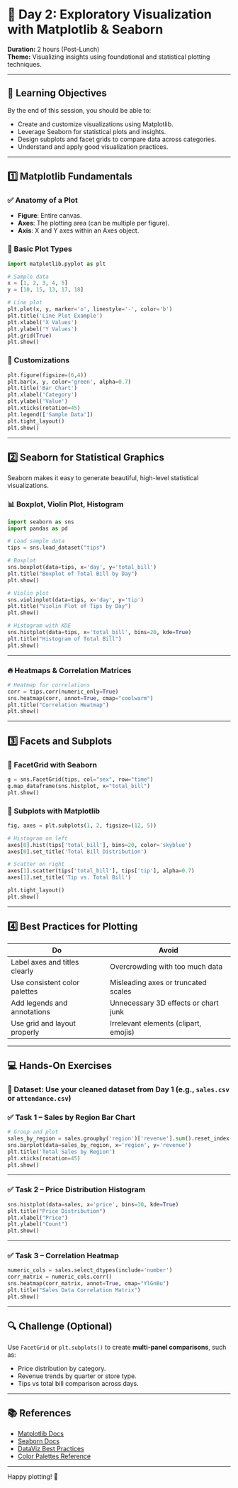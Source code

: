 # 🎨 Day 2: Exploratory Visualization with Matplotlib & Seaborn  
**Duration:** 2 hours (Post-Lunch)  
**Theme:** Visualizing insights using foundational and statistical plotting techniques.

---

## 🧠 Learning Objectives

By the end of this session, you should be able to:

- Create and customize visualizations using Matplotlib.
- Leverage Seaborn for statistical plots and insights.
- Design subplots and facet grids to compare data across categories.
- Understand and apply good visualization practices.

---

## 1️⃣ Matplotlib Fundamentals

### ✅ Anatomy of a Plot

- **Figure**: Entire canvas.
- **Axes**: The plotting area (can be multiple per figure).
- **Axis**: X and Y axes within an Axes object.

### 🔧 Basic Plot Types

```python
import matplotlib.pyplot as plt

# Sample data
x = [1, 2, 3, 4, 5]
y = [10, 15, 13, 17, 18]

# Line plot
plt.plot(x, y, marker='o', linestyle='-', color='b')
plt.title('Line Plot Example')
plt.xlabel('X Values')
plt.ylabel('Y Values')
plt.grid(True)
plt.show()
````

### 🎨 Customizations

```python
plt.figure(figsize=(6,4))
plt.bar(x, y, color='green', alpha=0.7)
plt.title('Bar Chart')
plt.xlabel('Category')
plt.ylabel('Value')
plt.xticks(rotation=45)
plt.legend(['Sample Data'])
plt.tight_layout()
plt.show()
```

---

## 2️⃣ Seaborn for Statistical Graphics

Seaborn makes it easy to generate beautiful, high-level statistical visualizations.

### 📊 Boxplot, Violin Plot, Histogram

```python
import seaborn as sns
import pandas as pd

# Load sample data
tips = sns.load_dataset("tips")

# Boxplot
sns.boxplot(data=tips, x='day', y='total_bill')
plt.title("Boxplot of Total Bill by Day")
plt.show()

# Violin plot
sns.violinplot(data=tips, x='day', y='tip')
plt.title("Violin Plot of Tips by Day")
plt.show()

# Histogram with KDE
sns.histplot(data=tips, x='total_bill', bins=20, kde=True)
plt.title("Histogram of Total Bill")
plt.show()
```

---

### 🔥 Heatmaps & Correlation Matrices

```python
# Heatmap for correlations
corr = tips.corr(numeric_only=True)
sns.heatmap(corr, annot=True, cmap="coolwarm")
plt.title("Correlation Heatmap")
plt.show()
```

---

## 3️⃣ Facets and Subplots

### 📐 FacetGrid with Seaborn

```python
g = sns.FacetGrid(tips, col="sex", row="time")
g.map_dataframe(sns.histplot, x="total_bill")
plt.show()
```

### 🔳 Subplots with Matplotlib

```python
fig, axes = plt.subplots(1, 2, figsize=(12, 5))

# Histogram on left
axes[0].hist(tips['total_bill'], bins=20, color='skyblue')
axes[0].set_title('Total Bill Distribution')

# Scatter on right
axes[1].scatter(tips['total_bill'], tips['tip'], alpha=0.7)
axes[1].set_title('Tip vs. Total Bill')

plt.tight_layout()
plt.show()
```

---

## 4️⃣ Best Practices for Plotting

| Do                            | Avoid                                 |
| ----------------------------- | ------------------------------------- |
| Label axes and titles clearly | Overcrowding with too much data       |
| Use consistent color palettes | Misleading axes or truncated scales   |
| Add legends and annotations   | Unnecessary 3D effects or chart junk  |
| Use grid and layout properly  | Irrelevant elements (clipart, emojis) |

---

## 💻 Hands-On Exercises

### 📁 Dataset: Use your cleaned dataset from Day 1 (e.g., `sales.csv` or `attendance.csv`)

### ✅ Task 1 – Sales by Region Bar Chart

```python
# Group and plot
sales_by_region = sales.groupby('region')['revenue'].sum().reset_index()
sns.barplot(data=sales_by_region, x='region', y='revenue')
plt.title('Total Sales by Region')
plt.xticks(rotation=45)
plt.show()
```

---

### ✅ Task 2 – Price Distribution Histogram

```python
sns.histplot(data=sales, x='price', bins=30, kde=True)
plt.title("Price Distribution")
plt.xlabel("Price")
plt.ylabel("Count")
plt.show()
```

---

### ✅ Task 3 – Correlation Heatmap

```python
numeric_cols = sales.select_dtypes(include='number')
corr_matrix = numeric_cols.corr()
sns.heatmap(corr_matrix, annot=True, cmap="YlGnBu")
plt.title("Sales Data Correlation Matrix")
plt.show()
```

---

## 🔍 Challenge (Optional)

Use `FacetGrid` or `plt.subplots()` to create **multi-panel comparisons**, such as:

* Price distribution by category.
* Revenue trends by quarter or store type.
* Tips vs total bill comparison across days.

---

## 📚 References

* [Matplotlib Docs](https://matplotlib.org/stable/)
* [Seaborn Docs](https://seaborn.pydata.org/)
* [DataViz Best Practices](https://www.data-to-viz.com/)
* [Color Palettes Reference](https://seaborn.pydata.org/tutorial/color_palettes.html)

---

Happy plotting! 🎉


